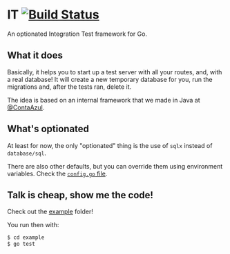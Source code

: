 # IT [![Build Status](https://img.shields.io/shippable/55c8a219edd7f2c0529b965f.svg)](https://app.shippable.com/projects/55c8a219edd7f2c0529b965f/builds/latest)


An optionated Integration Test framework for Go.

## What it does

Basically, it helps you to start up a test server with all your routes, and,
with a real database! It will create a new temporary database for you, run
the migrations and, after the tests ran, delete it.

The idea is based on an internal framework that we made in Java at
[@ContaAzul](http://github.com/ContaAzul).

## What's optionated

At least for now, the only "optionated" thing is the use of `sqlx` instead
of `database/sql`.

There are also other defaults, but you can override them using environment
variables. Check the [`config.go` file](/base/config.go).

## Talk is cheap, show me the code!

Check out the [example](/example) folder!

You run then with:

```sh
$ cd example
$ go test
```
